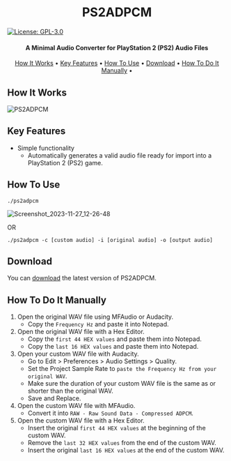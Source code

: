 <h1 align="center">
  <br>
  PS2ADPCM
  <br>
</h1>

[![License: GPL-3.0](https://img.shields.io/badge/License-GPLv3-blue.svg)](https://www.gnu.org/licenses/gpl-3.0.html)

<h4 align="center">A Minimal Audio Converter for PlayStation 2 (PS2) Audio Files</h4>


<p align="center">
  <a href="#key-features">How It Works</a> •
  <a href="#key-features">Key Features</a> •
  <a href="#how-to-use">How To Use</a> •
  <a href="#download">Download</a> •
  <a href="#download">How To Do It Manually</a> •
</p>

## How It Works
![PS2ADPCM](https://github.com/Mat1az/ps2adpcm/assets/39683242/66a4ff7e-36ef-41d8-807c-b9db8618337b)


## Key Features

* Simple functionality
  - Automatically generates a valid audio file ready for import into a PlayStation 2 (PS2) game.

## How To Use
```console
./ps2adpcm
```
![Screenshot_2023-11-27_12-26-48](https://github.com/Mat1az/ps2adpcm/assets/39683242/69dfae49-ccda-44fb-9a20-0beb457b13fb)

 OR
```console
./ps2adpcm -c [custom audio] -i [original audio] -o [output audio]
```

## Download

You can [download](https://github.com/Mat1az/ps2adpcm/releases/latest) the latest version of PS2ADPCM.

## How To Do It Manually
1. Open the original WAV file using MFAudio or Audacity.
   - Copy the `Frequency Hz` and paste it into Notepad.
2. Open the original WAV file with a Hex Editor.
   - Copy the `first 44 HEX values` and paste them into Notepad.
   - Copy the `last 16 HEX values` and paste them into Notepad.
3. Open your custom WAV file with Audacity.
   - Go to Edit > Preferences > Audio Settings > Quality.
   - Set the Project Sample Rate to `paste the Frequency Hz from your original WAV`.
   - Make sure the duration of your custom WAV file is the same as or shorter than the original WAV.
   - Save and Replace.
4. Open the custom WAV file with MFAudio.
   - Convert it into `RAW - Raw Sound Data - Compressed ADPCM`.
5. Open the custom WAV file with a Hex Editor.
   - Insert the original `first 44 HEX values` at the beginning of the custom WAV.
   - Remove the `last 32 HEX values` from the end of the custom WAV.
   - Insert the original `last 16 HEX values` at the end of the custom WAV.
